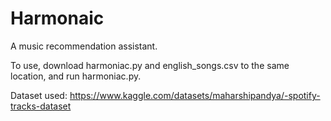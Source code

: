 # Harmonaic
A music recommendation assistant.

To use, download harmoniac.py and english_songs.csv to the same location, and run harmoniac.py.

Dataset used: https://www.kaggle.com/datasets/maharshipandya/-spotify-tracks-dataset
